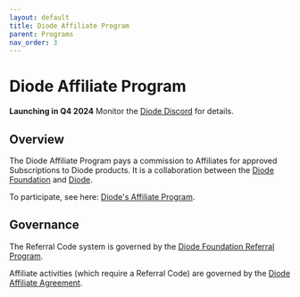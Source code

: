 ```yaml
---
layout: default
title: Diode Affiliate Program
parent: Programs
nav_order: 3
---
```


# Diode Affiliate Program

**Launching in Q4 2024** Monitor the [Diode Discord](https://discord.gg/qdGCAKJdHs) for details.

## Overview

The Diode Affiliate Program pays a commission to Affiliates for approved Subscriptions to Diode products.  It is a collaboration between the [Diode Foundation](https://diode.foundation) and [Diode](https://diode.io).  

To participate, see here: [Diode's Affiliate Program](https://docs.diode.io/docs/affiliate/affiliate-program/).

## Governance

The Referral Code system is governed by the [Diode Foundation Referral Program](https://diode.foundation/docs/programs/ambassador_registration_program.html).

Affiliate activities (which require a Referral Code) are governed by the [Diode Affiliate Agreement](https://diode.io/affiliate).


